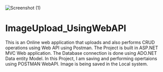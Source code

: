 ![Screenshot (1)](https://user-images.githubusercontent.com/110536823/182595133-5b394328-5e4a-4d3d-846e-8030904619d0.png)
# ImageUpload_UsingWebAPI

This is an Online web application that uploads and also performs CRUD operations using Web API using Postman.
The Project is built in ASP.NET MVC Web application.
The Database connection is done using ADO.NET Data entity Model.
In this Project, I am saving and performing opertaions using POSTMAN WebAPI.
Image is being saved in the Local system.
